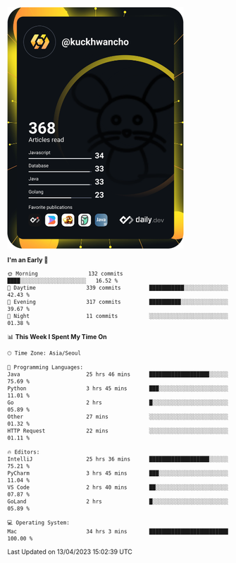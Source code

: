 <a href="https://app.daily.dev/kuckhwancho"><img src="https://github.com/kuckjwi0928/kuckjwi0928/blob/master/devcard.svg" width="400" alt="Kuckjwi Devcard"/></a>

<!--START_SECTION:waka-->
**I'm an Early 🐤** 

```text
🌞 Morning                132 commits         ████░░░░░░░░░░░░░░░░░░░░░   16.52 % 
🌆 Daytime                339 commits         ███████████░░░░░░░░░░░░░░   42.43 % 
🌃 Evening                317 commits         ██████████░░░░░░░░░░░░░░░   39.67 % 
🌙 Night                  11 commits          ░░░░░░░░░░░░░░░░░░░░░░░░░   01.38 % 
```


📊 **This Week I Spent My Time On** 

```text
🕑︎ Time Zone: Asia/Seoul

💬 Programming Languages: 
Java                     25 hrs 46 mins      ███████████████████░░░░░░   75.69 % 
Python                   3 hrs 45 mins       ███░░░░░░░░░░░░░░░░░░░░░░   11.01 % 
Go                       2 hrs               █░░░░░░░░░░░░░░░░░░░░░░░░   05.89 % 
Other                    27 mins             ░░░░░░░░░░░░░░░░░░░░░░░░░   01.32 % 
HTTP Request             22 mins             ░░░░░░░░░░░░░░░░░░░░░░░░░   01.11 % 

🔥 Editors: 
IntelliJ                 25 hrs 36 mins      ███████████████████░░░░░░   75.21 % 
PyCharm                  3 hrs 45 mins       ███░░░░░░░░░░░░░░░░░░░░░░   11.04 % 
VS Code                  2 hrs 40 mins       ██░░░░░░░░░░░░░░░░░░░░░░░   07.87 % 
GoLand                   2 hrs               █░░░░░░░░░░░░░░░░░░░░░░░░   05.89 % 

💻 Operating System: 
Mac                      34 hrs 3 mins       █████████████████████████   100.00 % 
```


 Last Updated on 13/04/2023 15:02:39 UTC
<!--END_SECTION:waka-->
